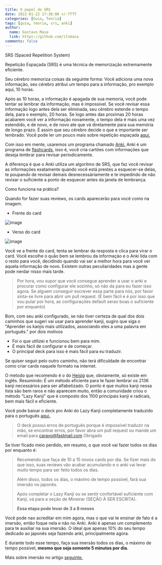 ```yaml
---
title: O papel do SRS
date: 2022-01-22 17:36:00 +/-TTTT
categories: [Guia, Teoria]
tags: [guia, teoria, srs, anki]
author:
  name: Gustavo Maia
  link: https://github.com/itsmaia
comments: false
---
```


SRS (Spaced Repetition System)

Repetição Espaçada (SRS) é uma técnica de memorização extremamente eficiente.

Seu cérebro memoriza coisas da seguinte forma: Você adiciona uma nova informação, seu cérebro atribui um tempo para a informação, pro exemplo aqui, 10 horas.

Após as 10 horas, a informação é apagada de sua memoria, você pode tentar se lembrar da informação, mas é impossivel. Se você revisar essa informação logo antes dela ser eliminada, seu cérebro estende o tempo dela, para o exemplo, 20 horas. Se logo antes das proximas 20 horas acabarem você ver a informação novamente, o tempo dela é mais uma vez estendido, e de novo, e de novo ate que vá diretamente para sua memória de longo prazo. É assim que seu cérebro decide o que e importante ser lembrado. Você pode ler um pouco mais sobre repetição espaçada [aqui.](https://en.wikipedia.org/wiki/Spaced_repetition)

Com isso em mente, usaremos um programa chamado [Anki.](https://apps.ankiweb.net/) Anki é um programa de [flashcards](https://en.wikipedia.org/wiki/Flashcard), isso é, você cria cartões com informações que deseja lembrar para revisar periodicamente.

A diferença é que o Anki utiliza um algoritmo de SRS, que faz você revisar as informações exatamente quando você está prestes a esquecer-se delas, te poupando de revisar demais desnecessáriamente e te impedindo de não revisar o suficiente a ponto de esquecer antes da janela de lembrança.

Como funciona na prática?

Quando for fazer suas reviews, os cards aparecerão para você como na imagem.

* Frente do card

![image](https://user-images.githubusercontent.com/19489884/150617911-1a049065-018d-46f9-9fd6-3f91b43ef2db.png)

* Verso do card

![image](https://user-images.githubusercontent.com/19489884/150617934-bb390e8e-5745-4575-93e7-63081bcf52b4.png)

Você ve a frente do card, tenta se lembrar da resposta e clica para virar o card. Você escolhe o quão bem se lembrou da informação e o Anki lida com o resto para você, decidindo quando vai ser a melhor hora para você ver aquela informação de novo. Existem outras peculiaridades mas a gente pode nerdar nisso mais tarde.

>Por hora, vou supor que você consegue aprender a usar o anki e procurar como configurar ele sozinho, só não da para eu fazer isso agora. Se alguem conseguir escrever essa parte para nós, por favor sinta-se livre para abrir um pull request. (É bem fácil e é por isso que vou pular por hora, as configurações default serao boas o suficiente por enquanto)

Bom, com seu anki configurado, se não tiver certeza de qual dos dois caminhos que sugeri vai usar para aprender kanji, sugiro que siga o "Aprender os kanjis mais utilizados, associando eles a uma palavra em português." por dois motivos

* Foi o que utilizei e funcionou bem para mim.
* É mais fácil de configurar e de começar.
* O principal deck para isso é mais fácil para eu traduzir.

Se quiser seguir pelo outro caminho, não terá dificuldade de encontrar como criar cards naquele formato na internet.

O metodo que recomendo é o do [Heisig](https://www.amazon.com.br/Remembering-Kanji-Complete-Japanese-Characters/dp/0824835921/ref=sr_1_2?qid=1642814258&refinements=p_27%3AJames+Heisig&s=books&sr=1-2&text=James+Heisig&ufe=app_do%3Aamzn1.fos.fcd6d665-32ba-4479-9f21-b774e276a678) que, obviamente, só existe em inglês. Resumindo: É um método eficiente para te fazer lembrar os 2136 kanji necessários para ser alfabetizado. O ponto é que muitos kanji nessa lista são bem raros e não aparecem muito, então a comunidade criou o método "Lazy Kanji" que é composto dos 1100 principais kanji e radicais, bem mais fácil e eficiente.

Você pode baixar o deck pro Anki do Lazy Kanji completamente traduzido para o português [aqui.](https://mega.nz/file/KCYA1T7J#nfjvONXK8NubWx5ZFuynmvZ0nbxPgZj0npoE7FDDzLI)

>O deck possui erros de português porque é impossível traduzir na mão, se encontrar erros, por favor abra um pull request ou mande um email para caravo@fastmail.com 
Obrigado

Se tiver ficado meio perdido, em resumo, o que você vai fazer todos os dias por enquanto é:
> Recomendo que faça de 10 a 15 novos cards por dia. Se fizer mais do que isso, suas reviews vão acabar acumulando e o anki vai levar muito tempo para ser feito todos os dias.
> 
> Além disso, todos os dias, o máximo de tempo possível, fará sua imersão no japonês.
> 
> Após completar o Lazy Kanji ou se sentir confortável suficiente com Kanji, vá para a seção de Mineirar (SEÇÃO À SER ESCRITA).
> 
> **Essa etapa pode levar de 3 a 8 meses**

Você pode nao acreditar em mim agora, mas o que vai te ensinar de fato é a imersão, então foque nela e não no Anki. Anki é apenas um complemento para te auxiliar na sua imersão. O ideal  que apenas 10% do seu tempo dedicado ao japonês seja fazendo anki, principalmente agora.

E durante todo esse tempo, faça sua imersão todos os dias, o máximo de tempo possível, **mesmo que seja somente 5 minutos por dia.**

Mais sobre imersão no artigo [seguinte.](https://aprendajp.com/posts/imersao/)
